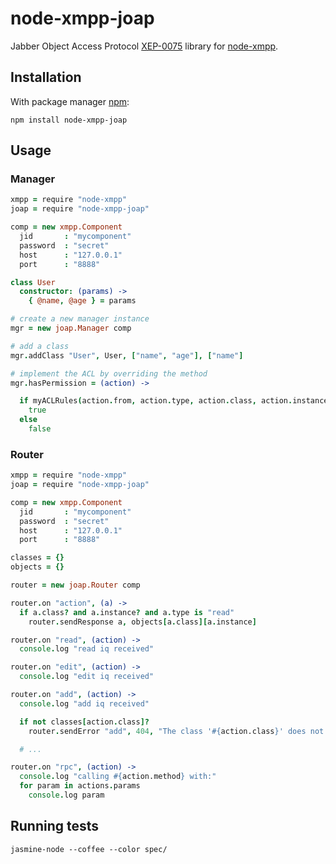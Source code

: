 # node-xmpp-joap

Jabber Object Access Protocol
[XEP-0075](http://xmpp.org/extensions/xep-0075.html) library for
[node-xmpp](https://github.com/astro/node-xmpp).

## Installation

With package manager [npm](http://npmjs.org/):

    npm install node-xmpp-joap

## Usage

### Manager

```coffeescript
xmpp = require "node-xmpp"
joap = require "node-xmpp-joap"

comp = new xmpp.Component
  jid       : "mycomponent"
  password  : "secret"
  host      : "127.0.0.1"
  port      : "8888"

class User
  constructor: (params) ->
    { @name, @age } = params

# create a new manager instance
mgr = new joap.Manager comp

# add a class
mgr.addClass "User", User, ["name", "age"], ["name"]

# implement the ACL by overriding the method
mgr.hasPermission = (action) ->

  if myACLRules(action.from, action.type, action.class, action.instance)
    true
  else
    false

```

### Router

```coffeescript
xmpp = require "node-xmpp"
joap = require "node-xmpp-joap"

comp = new xmpp.Component
  jid       : "mycomponent"
  password  : "secret"
  host      : "127.0.0.1"
  port      : "8888"

classes = {}
objects = {}

router = new joap.Router comp

router.on "action", (a) ->
  if a.class? and a.instance? and a.type is "read"
    router.sendResponse a, objects[a.class][a.instance]

router.on "read", (action) ->
  console.log "read iq received"

router.on "edit", (action) ->
  console.log "edit iq received"

router.on "add", (action) ->
  console.log "add iq received"

  if not classes[action.class]?
    router.sendError "add", 404, "The class '#{action.class}' does not exists."

  # ...

router.on "rpc", (action) ->
  console.log "calling #{action.method} with:"
  for param in actions.params
    console.log param
```

## Running tests

```shell
jasmine-node --coffee --color spec/
```
